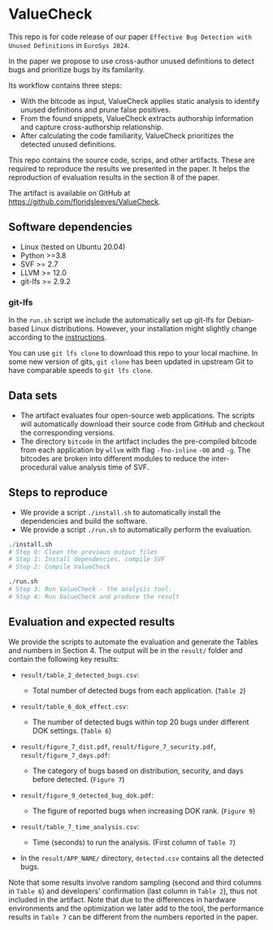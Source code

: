 # ValueCheck

This repo is for code release of our paper `Effective Bug Detection with Unused Definitions` in `EuroSys 2024`.   

In the paper we propose to use cross-author unused definitions to detect bugs and prioritize bugs by its familarity.  

Its workflow contains three steps:
* With the bitcode as input, ValueCheck applies static analysis to identify unused definitions and prune false positives.
* From the found snippets, ValueCheck extracts authorship information and capture cross-authorship relationship.
* After calculating the code familiarity, ValueCheck prioritizes the detected unused definitions.

This repo contains the source code, scrips, and other artifacts. These are required to reproduce the results we presented in the paper.
It helps the reproduction of evaluation results in the section 8 of the paper. 

The artifact is available on GitHub at https://github.com/floridsleeves/ValueCheck.

## Software dependencies
- Linux (tested on Ubuntu 20.04)
- Python >=3.8
- SVF >= 2.7
- LLVM >= 12.0
- git-lfs >= 2.9.2

### git-lfs
In the `run.sh` script we include the automatically set up git-lfs for Debian-based Linux distributions. However, your installation might slightly change according to the [instructions](https://docs.github.com/en/repositories/working-with-files/managing-large-files/installing-git-large-file-storage?platform=linux).

You can use `git lfs clone` to download this repo to your local machine. In some new version of gits, `git clone` has been updated in upstream Git to have comparable
speeds to `git lfs clone`.
  
## Data sets
- The artifact evaluates four open-source web applications. The scripts will automatically download their source code from GitHub and checkout the corresponding versions. 
- The directory `bitcode` in the artifact includes the pre-compiled bitcode from each application by `wllvm` with flag `-fno-inline` `-O0` and `-g`. The bitcodes are broken into different modules to reduce the inter-procedural value analysis time of SVF.

## Steps to reproduce 
- We provide a script `./install.sh` to automatically install the dependencies and build the software. 
- We provide a script `./run.sh` to automatically perform the evaluation. 

```python
./install.sh
# Step 0: Clean the previous output files
# Step 1: Install dependencies, compile SVF
# Step 2: Compile ValueCheck

./run.sh
# Step 3: Run ValueCheck - the analysis tool. 
# Step 4: Run ValueCheck and produce the result
```

## Evaluation and expected results
We provide the scripts to automate the evaluation and generate the Tables and numbers in Section 4. 
The output will be in the `result/` folder and contain the following key results:
- `result/table_2_detected_bugs.csv`: 
  - Total number of detected bugs from each application. (`Table 2`) 
- `result/table_6_dok_effect.csv`: 
  - The number of detected bugs within top 20 bugs under different DOK settings. (`Table 6`)
- `result/figure_7_dist.pdf`, `result/figure_7_security.pdf`, `result/figure_7_days.pdf`: 
  - The category of bugs based on distribution, security, and days before detected. (`Figure 7`)
- `result/figure_9_detected_bug_dok.pdf`: 
  - The figure of reported bugs when increasing DOK rank. (`Figure 9`)
- `result/table_7_time_analysis.csv`: 
  - Time (seconds) to run the analysis. (First column of `Table 7`)

- In the `result/APP_NAME/` directory, `detected.csv` contains all the detected bugs.

Note that some results involve random sampling (second and third columns in `Table 6`) and developers' confirmation (last column in `Table 2`), thus not included in the artifact. 
Note that due to the differences in hardware environments and the optimization we later add to the tool, the performance results in `Table 7` can be different from the numbers reported in the paper.
